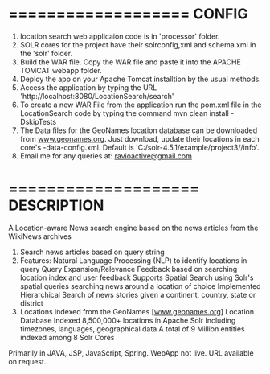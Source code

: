 
===================
	CONFIG
===================
 
1. location search web applicaion code is in 'processor' folder.
2. SOLR cores for the project have their solrconfig,xml and schema.xml in the 'solr' folder.
3. Build the WAR file. Copy the WAR file and paste it into the APACHE TOMCAT webapp folder.
4. Deploy the app on your Apache Tomcat installtion by the usual methods.
5. Access the application by typing the URL 'http://localhost:8080/LocationSearch/search'
6. To create a new WAR File from the application run the pom.xml file in the LocationSearch code by typing the command mvn clean install -DskipTests
7. The Data files for the GeoNames location database can be downloaded from www.geonames.org. Just download, update their locations in each core's <core>-data-config.xml. Default is 'C:/solr-4.5.1/example/project3/<core>/info'.
8. Email me for any queries at: ravioactive@gmail.com

====================
    DESCRIPTION
====================

A Location-aware News search engine based on the news articles from the WikiNews archives
1) Search news articles based on query string
2) Features:
	Natural Language Processing (NLP) to identify locations in query
	Query Expansion/Relevance Feedback based on searching location index and user feedback
	Supports Spatial Search using Solr's spatial queries searching news around a location of choice
	Implemented Hierarchical Search of news  stories given a continent, country, state or district
3) Locations indexed from the GeoNames [www.geonames.org] Location Database
	Indexed 8,500,000+ locations in Apache Solr
	Including timezones, languages, geographical data
	A total of 9 Million entities indexed among 8 Solr Cores 

Primarily in JAVA, JSP, JavaScript, Spring.
WebApp not live. URL available on request.
